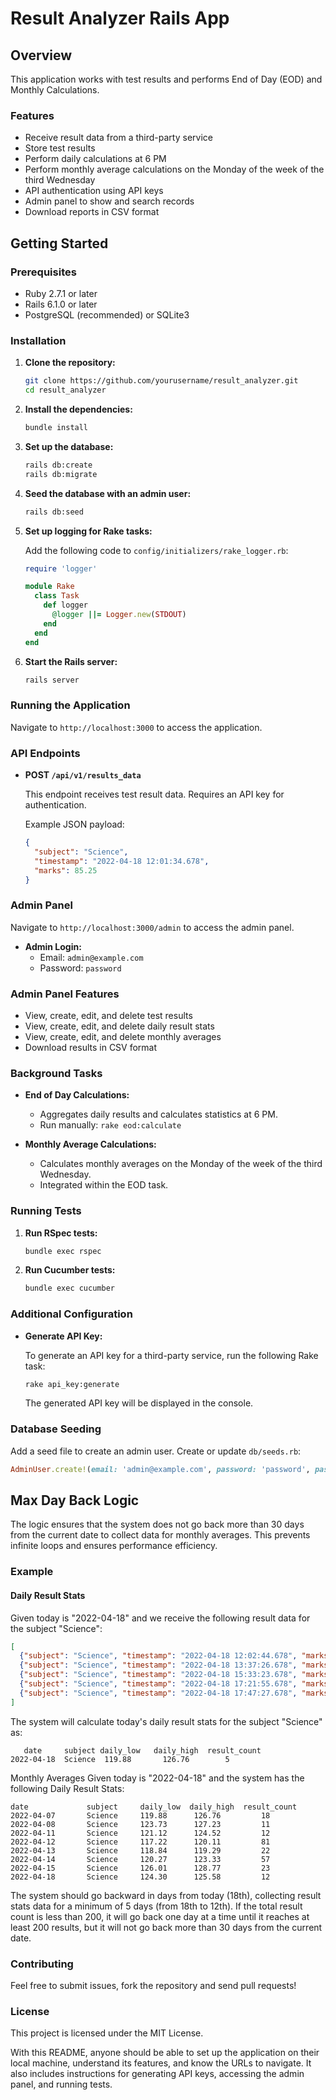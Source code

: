 # Result Analyzer Rails App

## Overview

This application works with test results and performs End of Day (EOD) and Monthly Calculations.

### Features

- Receive result data from a third-party service
- Store test results
- Perform daily calculations at 6 PM
- Perform monthly average calculations on the Monday of the week of the third Wednesday
- API authentication using API keys
- Admin panel to show and search records
- Download reports in CSV format

## Getting Started

### Prerequisites

- Ruby 2.7.1 or later
- Rails 6.1.0 or later
- PostgreSQL (recommended) or SQLite3

### Installation

1. **Clone the repository:**

    ```bash
    git clone https://github.com/yourusername/result_analyzer.git
    cd result_analyzer
    ```

2. **Install the dependencies:**

    ```bash
    bundle install
    ```

3. **Set up the database:**

    ```bash
    rails db:create
    rails db:migrate
    ```

4. **Seed the database with an admin user:**

    ```bash
    rails db:seed
    ```

5. **Set up logging for Rake tasks:**

    Add the following code to `config/initializers/rake_logger.rb`:

    ```ruby
    require 'logger'

    module Rake
      class Task
        def logger
          @logger ||= Logger.new(STDOUT)
        end
      end
    end
    ```

6. **Start the Rails server:**

    ```bash
    rails server
    ```

### Running the Application

Navigate to `http://localhost:3000` to access the application.

### API Endpoints

- **POST `/api/v1/results_data`**

  This endpoint receives test result data. Requires an API key for authentication.

  Example JSON payload:
  ```json
  {
    "subject": "Science",
    "timestamp": "2022-04-18 12:01:34.678",
    "marks": 85.25
  }
  ```

### Admin Panel

Navigate to `http://localhost:3000/admin` to access the admin panel.

- **Admin Login:**
  - Email: `admin@example.com`
  - Password: `password`

### Admin Panel Features

- View, create, edit, and delete test results
- View, create, edit, and delete daily result stats
- View, create, edit, and delete monthly averages
- Download results in CSV format

### Background Tasks

- **End of Day Calculations:**
  - Aggregates daily results and calculates statistics at 6 PM.
  - Run manually: `rake eod:calculate`

- **Monthly Average Calculations:**
  - Calculates monthly averages on the Monday of the week of the third Wednesday.
  - Integrated within the EOD task.

### Running Tests

1. **Run RSpec tests:**

    ```bash
    bundle exec rspec
    ```

2. **Run Cucumber tests:**

    ```bash
    bundle exec cucumber
    ```

### Additional Configuration

- **Generate API Key:**

  To generate an API key for a third-party service, run the following Rake task:

  ```bash
  rake api_key:generate
  ```

  The generated API key will be displayed in the console.

### Database Seeding

Add a seed file to create an admin user. Create or update `db/seeds.rb`:

```ruby
AdminUser.create!(email: 'admin@example.com', password: 'password', password_confirmation: 'password') if Rails.env.development?
```



## Max Day Back Logic

The logic ensures that the system does not go back more than 30 days from the current date to collect data for monthly averages. This prevents infinite loops and ensures performance efficiency.

### Example

#### Daily Result Stats

Given today is "2022-04-18" and we receive the following result data for the subject "Science":

```json
[
  {"subject": "Science", "timestamp": "2022-04-18 12:02:44.678", "marks": 123.54},
  {"subject": "Science", "timestamp": "2022-04-18 13:37:26.678", "marks": 120.99},
  {"subject": "Science", "timestamp": "2022-04-18 15:33:23.678", "marks": 126.76},
  {"subject": "Science", "timestamp": "2022-04-18 17:21:55.678", "marks": 119.88},
  {"subject": "Science", "timestamp": "2022-04-18 17:47:27.678", "marks": 125.21}
]
```
The system will calculate today's daily result stats for the subject "Science" as:
```table
   date		subject	daily_low	daily_high	result_count
2022-04-18	Science	 119.88		  126.76		5
```
Monthly Averages
Given today is "2022-04-18" and the system has the following Daily Result Stats:

```table
date 			 subject	 daily_low	daily_high	result_count
2022-04-07		 Science	 119.88		 126.76			18
2022-04-08		 Science	 123.73		 127.23			11
2022-04-11		 Science	 121.12		 124.52			12
2022-04-12		 Science	 117.22		 120.11			81
2022-04-13		 Science	 118.84		 119.29			22
2022-04-14		 Science	 120.27		 123.33			57
2022-04-15		 Science	 126.01		 128.77			23
2022-04-18		 Science	 124.30		 125.58			12
```
The system should go backward in days from today (18th), collecting result stats data for a minimum of 5 days (from 18th to 12th). If the total result count is less than 200, it will go back one day at a time until it reaches at least 200 results, but it will not go back more than 30 days from the current date.


### Contributing

Feel free to submit issues, fork the repository and send pull requests!

### License

This project is licensed under the MIT License.

With this README, anyone should be able to set up the application on their local machine, understand its features, and know the URLs to navigate. It also includes instructions for generating API keys, accessing the admin panel, and running tests.
```